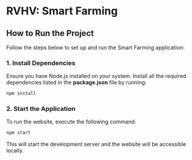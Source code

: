 # RVHV: Smart Farming

## How to Run the Project

Follow the steps below to set up and run the Smart Farming application:

### 1. Install Dependencies

Ensure you have Node.js installed on your system. Install all the required dependencies listed in the **package.json** file by running:

```bash
npm install
```

### 2. Start the Application

To run the website, execute the following command:

```bash
npm start
```

This will start the development server and the website will be accessible locally.

